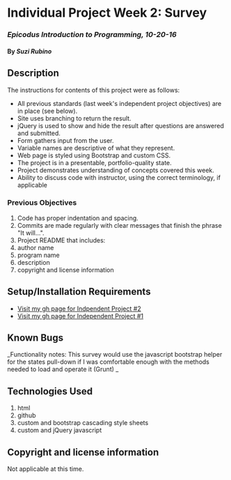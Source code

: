# Individual Project Week 2: Survey

### _Epicodus Introduction to Programming, 10-20-16_

#### By _**Suzi Rubino**_

## Description
The instructions for contents of this project were as follows:
* All previous standards (last week's independent project objectives) are in place (see below).
* Site uses branching to return the result.
* jQuery is used to show and hide the result after questions are answered and submitted.
* Form gathers input from the user.
* Variable names are descriptive of what they represent.
* Web page is styled using Bootstrap and custom CSS.
* The project is in a presentable, portfolio-quality state.
* Project demonstrates understanding of concepts covered this week.
* Ability to discuss code with instructor, using the correct terminology, if applicable

### Previous Objectives
1. Code has proper indentation and spacing.
2. Commits are made regularly with clear messages that finish the phrase "It will…".
3. Project README that includes:
4. author name
5. program name
6. description
7. copyright and license information

## Setup/Installation Requirements
* [Visit my gh page for Indpendent Project #2](https://suzirubi.github.io/Independent-Project-Week-2/)
* [Visit my gh page for Independent Project #1](https://suzirubi.github.io/portfolioFix/)

## Known Bugs
_Functionality notes: This survey would use the javascript bootstrap helper for the states pull-down if I was comfortable enough with the methods needed to load and operate it (Grunt) _


## Technologies Used

1. html
2. github
3. custom and bootstrap cascading style sheets
4. custom and jQuery javascript

## Copyright and license information

Not applicable at this time.

